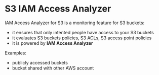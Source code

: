 # S3 IAM Access Analyzer

IAM Access Analyzer for S3 is a monitoring feature for S3 buckets:
- it ensures that only intented people have access to your S3 buckets
- it evaluates S3 buckets policies, S3 ACLs, S3 access point policies
- it is powered by **IAM Access Analyzer**

Examples:
- publicly accessed buckets
- bucket shared with other AWS account